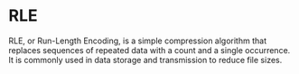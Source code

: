 # RLE
RLE, or Run-Length Encoding, is a simple compression algorithm that replaces sequences of repeated data with a count and a single occurrence. It is commonly used in data storage and transmission to reduce file sizes.
